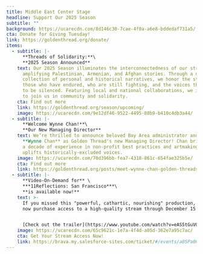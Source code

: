 ```yaml
---
title: Middle East Center Stage
headline: Support Our 2025 Season
subtitle: ""
background: https://ucarecdn.com/8d146c30-7cae-4f0a-a6e8-bddedaf731a5/
cta: Donate for Giving Tuesday!
link: https://goldenthread.org/donate/
items:
  - subtitle: |-
      **Threads of Solidarity:**\
      **2﻿025 Season Announced**
    text: Our 2025 Season illuminates the interconnectedness of our struggles
      amplifying Palestinian, Armenian, and Afghan stories. Through a diverse
      collection of personal and historical narratives, we honor the strength of
      those who have endured, who are still fighting, and the voices that refuse
      to be silenced. Featuring local and national collaborations, we invite you
      to join us in community and solidarity.
    cta: Find out more
    link: https://goldenthread.org/season/upcoming/
    image: https://ucarecdn.com/9e12df46-9522-4495-88b9-b410c4db3a44/
  - subtitle: |-
      **Welcome Wynne Chan!**\
      **O﻿ur New Managing Director**
    text: We’re thrilled to announce beloved Bay Area administrator and artist
      **Wynne Chan** as Golden Thread's new Managing Director! Chan brings over
      a decade of experience in non-profit best practices and artmaking that
      uplifts historically-excluded voices.
    image: https://ucarecdn.com/70d396bb-fea7-4318-861c-654fae325b5e/
    cta: Find out more
    link: https://goldenthread.org/posts/meet-wynne-chan-golden-threads-new-managing-director/
  - subtitle: |-
      **V﻿ideo-On-Demand for** \
      ***11Reflections: San Francisco***\
      **i﻿s available now!**
    text: >-
      If you missed this "powerful, cathartic, nourishing" production, you can
      now p﻿urchase access to a high-quality stream through December 15!


      [C﻿heck out the trailer](https://www.youtube.com/watch?v=eAS5tGuVQsI), and visit the Brava! website to get your tickets.
    image: https://ucarecdn.com/65c9621c-1e7a-4f4d-a05d-362e7a95c7ac/
    cta: Get Your Stream Access Now!
    link: https://brava.my.salesforce-sites.com/ticket/#/events/a0SPa00000C0QDJMA3
---
```

